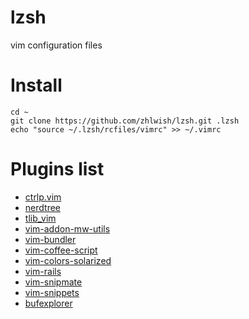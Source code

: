 lzsh
====

vim configuration files

Install
=====

    cd ~
    git clone https://github.com/zhlwish/lzsh.git .lzsh
    echo "source ~/.lzsh/rcfiles/vimrc" >> ~/.vimrc 

Plugins list
=====

* [ctrlp.vim](https://github.com/kien/ctrlp.vim.git)
* [nerdtree](https://github.com/scrooloose/nerdtree.git)
* [tlib_vim](https://github.com/tomtom/tlib_vim.git)
* [vim-addon-mw-utils](https://github.com/MarcWeber/vim-addon-mw-utils.git)
* [vim-bundler](https://github.com/tpope/vim-bundler.git)
* [vim-coffee-script](https://github.com/kchmck/vim-coffee-script.git)
* [vim-colors-solarized](https://github.com/altercation/vim-colors-solarized.git)
* [vim-rails](https://github.com/tpope/vim-rails.git)
* [vim-snipmate](https://github.com/garbas/vim-snipmate.git)
* [vim-snippets](https://github.com/honza/vim-snippets.git)
* [bufexplorer](https://github.com/corntrace/bufexplorer.git)

